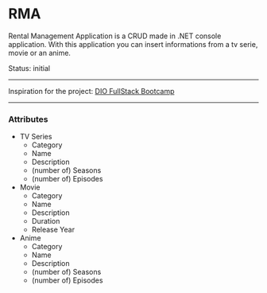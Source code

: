 # RMA

Rental Management Application is a CRUD made in .NET console application.
With this application you can insert informations from a tv serie, movie or an anime.

Status: initial

---

Inspiration for the project:
[DIO FullStack Bootcamp](https://digitalinnovation.one/)

---

### Attributes
- TV Series
  - Category
  - Name
  - Description
  - (number of) Seasons
  - (number of) Episodes
- Movie
  - Category
  - Name
  - Description
  - Duration
  - Release Year
- Anime
  - Category
  - Name
  - Description
  - (number of) Seasons
  - (number of) Episodes